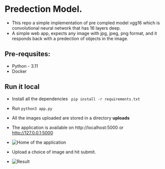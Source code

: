 # Predection Model.

* This repo a simple implementation of pre compled model vgg16 which is convolutional neural network that has 16 layers deep.
* A simple web app, expects any image with jpg, jpeg, png format, and it responds back with a predection of objects in the image.

## Pre-requsites:
* Python - 3.11
* Docker

## Run it local
* Install all the dependencies
  ``` pip install -r requirements.txt```

* Run 
  ```python3 app.py```

* All the images uploaded are stored in a directory **uploads**
* The application is available on http://localhost:5000 or http://127.0.0.1:5000
* ![Home of the application](images/image.png)
* Upload a choice of image and hit submit.
* ![Result](images/result.png)